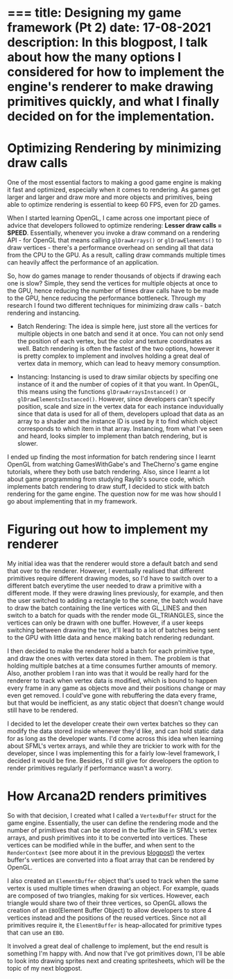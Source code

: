 ===
title: Designing my game framework (Pt 2)
date: 17-08-2021
description: In this blogpost, I talk about how the many options I considered for how to implement the engine's renderer to make drawing primitives quickly, and what I finally decided on for the implementation.
===
# Optimizing Rendering by minimizing draw calls
One of the most essential factors to making a good game engine is making it fast and optimized, especially when it comes to rendering. As games get larger and larger and draw more and more objects and primitives, being able to optimize rendering is essential to keep 60 FPS, even for 2D games. 

When I started learning OpenGL, I came across one important piece of advice that developers followed to optimize rendering: **Lesser draw calls = SPEED**. Essentially, whenever you invoke a draw command on a rendering API - for OpenGL that means calling `glDrawArrays()` or `glDrawElements()` to draw vertices - there's a performance overhead on sending all that data from the CPU to the GPU. As a result, calling draw commands multiple times can heavily affect the performance of an application.

So, how do games manage to render thousands of objects if drawing each one is slow? Simple, they send the vertices for multiple objects at once to the GPU, hence reducing the number of times draw calls have to be made to the GPU, hence reducing the performance bottleneck. Through my research I found two different techniques for minimizing draw calls - batch rendering and instancing.

- Batch Rendering: The idea is simple here, just store all the vertices for multiple objects in one batch and send it at once. You can not only send the position of each vertex, but the color and texture coordinates as well. Batch rendering is often the fastest of the two options, however it is pretty complex to implement and involves holding a great deal of vertex data in memory, which can lead to heavy memory consumption.

- Instancing: Instancing is used to draw similar objects by specifing one instance of it and the number of copies of it that you want. In OpenGL, this means using the functions `glDrawArraysInstanced()` or `glDrawElementsInstanced()`. However, since developers can't specify position, scale and size in the vertex data for each instance induvidually since that data is used for all of them, developers upload that data as an array to a shader and the instance ID is used by it to find which object corresponds to which item in that array. Instancing, from what I've seen and heard, looks simpler to implement than batch rendering, but is slower.

I ended up finding the most information for batch rendering since I learnt OpenGL from watching GamesWithGabe's and TheCherno's game engine tutorials, where they both use batch rendering. Also, since I learnt a lot about game programming from studying Raylib's source code, which implements batch rendering to draw stuff, I decided to stick with batch rendering for the game engine. The question now for me was how should I go about implementing that in my framework.

# Figuring out how to implement my renderer
My initial idea was that the renderer would store a default batch and send that over to the renderer. However, I eventually realised that different primitives require different drawing modes, so I'd have to switch over to a different batch everytime the user needed to draw a primitive with a different mode. If they were drawing lines previously, for example, and then the user switched to adding a rectangle to the scene, the batch would have to draw the batch containing the line vertices with GL_LINES and then switch to a batch for quads with the render mode GL_TRIANGLES, since the vertices can only be drawn with one buffer. However, if a user keeps switching between drawing the two, it'll lead to a lot of batches being sent to the GPU with little data and hence making batch rendering redundant.

I then decided to make the renderer hold a batch for each primitive type, and draw the ones with vertex data stored in them. The problem is that holding multiple batches at a time consumes further amounts of memory. Also, another problem I ran into was that it would be really hard for the renderer to track when vertex data is modified, which is bound to happen every frame in any game as objects move and their positions change or may even get removed. I could've gone with rebuffering the data every frame, but that would be inefficient, as any static object that doesn't change would still have to be rendered.

I decided to let the developer create their own vertex batches so they can modify the data stored inside whenever they'd like, and can hold static data for as long as the developer wants. I'd come across this idea when learning about SFML's vertex arrays, and while they are trickier to work with for the developer, since I was implementing this for a fairly low-level framework, I decided it would be fine. Besides, I'd still give for developers the option to render primitives regularly if performance wasn't a worry.

# How Arcana2D renders primitives
So with that decision, I created what I called a `VertexBuffer` struct for the game engine. Essentially, the user can define the rendering mode and the number of primitives that can be stored in the buffer like in SFML's vertex arrays, and push primitives into it to be converted into vertices. These vertices can be modified while in the buffer, and when sent to the `RenderContext` (see more about it in the previous [blogpost](./arcana2d-1.html)) the vertex buffer's vertices are converted into a float array that can be rendered by OpenGL. 

I also created an `ElementBuffer` object that's used to track when the same vertex is used multiple times when drawing an object. For example, quads are composed of two triangles, making for six vertices. However, each triangle would share two of their three vertices, so OpenGL allows the creation of an `EBO`(Element Buffer Object) to allow developers to store 4 vertices instead and the positions of the reused vertices. Since not all primitives require it, the `ElementBuffer` is heap-allocated for primitive types that can use an `EBO`.

It involved a great deal of challenge to implement, but the end result is something I'm happy with. And now that I've got primitives down, I'll be able to look into drawing sprites next and creating spritesheets, which will be the topic of my next blogpost.

